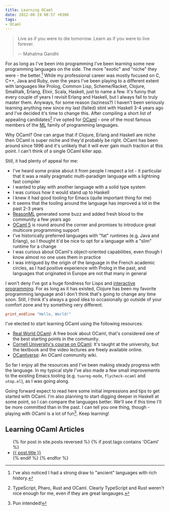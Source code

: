 ```yaml
---
title: Learning OCaml
date: 2022-08-19 08:57 +0300
tags:
- OCaml
---
```


> Live as if you were to die tomorrow. Learn as if you were to live forever.
>
> -- Mahatma Gandhi

For as long as I've been into programming I've been learning some new
programming languages on the side. The more "exotic" and "niche" they were - the
better.[^1] While my professional career was mostly focused on C, C++, Java and
Ruby, over the years I've been playing to a different extent with languages like
Prolog, Common Lisp, Scheme/Racket, Clojure, Smalltalk, Erlang, Elixir, Scala,
Haskell, just to name a few. It's funny that every couple of years I revisit
Erlang and Haskell, but I always fail to truly master them. Anyways, for some
reason (laziness?) I haven't been seriously learning anything new since my last
(failed) stint with Haskell 3-4 years ago and I've decided it's time to change
this. After compiling a short list of appealing candidates[^2] I've opted for
[OCaml](https://ocaml.org) - one of the most famous members of the [ML](https://en.wikipedia.org/wiki/ML_(programming_language)) family of programming languages.

Why OCaml? One can argue that if Clojure, Erlang and Haskell are niche then OCaml is super niche and they'd probably be right. OCaml has been around since 1996 and it's unlikely that it will ever gain much traction at this point. I can't think of a single OCaml killer app.

Still, it had plenty of appeal for me:

- I've heard some praise about it from people I respect a lot - it particular that it was a really pragmatic multi-paradigm language with a lightning fast compiler
- I wanted to play with another language with a solid type system
- I was curious how it would stand up to Haskell
- I knew it had good tooling for Emacs (quite important thing for me)
- It seems that the tooling around the language has improved a lot in the past 2-3 years
- [ReasonML](https://reasonml.github.io/) generated some buzz and added fresh blood to the community a few years ago
- [OCaml 5](https://discuss.ocaml.org/t/the-road-to-ocaml-5-0/8584) is round around the corner and promises to introduce great multicore programming support
- I've historically preferred languages with "fat" runtimes (e.g. Java and Erlang), so I thought it'd be nice to opt for a language with a "slim" runtime for a change
- I was curious about OCaml's object-oriented capabilities, even though I know almost no one uses them in practice
- I was intrigued by the origin of the language in the French academic circles, as I had positive experience with Prolog in the past, and languages that originated in Europe are not that many in general

I won't deny I've got a huge fondness for Lisps and [interactive
programming](https://docs.cider.mx/cider/usage/interactive_programming.html). For
as long as it has existed, Clojure has been my favorite programming language and
I don't think that's going to change any time soon. Still, I think it's always a
good idea to occasionally go outside of your comfort zone and try something very
different.

``` ocaml
print_endline "Hello, World!"
```

I've elected to start learning OCaml using the following resources:

- [Real World OCaml](https://dev.realworldocaml.org/): A free book about OCaml, that's considered one of the best starting points in the community.
- [Cornell University's course on OCaml](https://cs3110.github.io/textbook/cover.html): It's taught at the university, but the textbook and the video lectures are freely available online.
- [OCamlverse](https://ocamlverse.github.io/): An OCaml community wiki.

So far I enjoy all the resources and I've been making steady progress with the language. In my typical style I've also made a few small improvements to the existing Emacs tooling (e.g. `tuareg-mode`, `flycheck-ocaml` and `utop.el`), as I was going along.

Going forward expect to read here some initial impressions and tips to get
started with OCaml. I'm also planning to start digging deeper in Haskell at some
point, so I can compare the languages better. We'll see if this time I'll be
more committed than in the past. I can tell you one thing, though - playing with
OCaml is a lot of fun[^3]. Keep learning!

## Learning OCaml Articles

<ul>
{% for post in site.posts reversed %}
  {% if post.tags contains 'OCaml' %}
    <li><a href="{{ post.url }}">{{ post.title }}</a></li>
  {% endif %}  <!-- tags if -->
{% endfor %} <!-- posts for -->
</ul>


[^1]: I've also noticed I had a strong draw to "ancient" languages with rich history.
[^2]: TypeScript, Pharo, Rust and OCaml. Clearly TypeScript and Rust weren't nice enough for me, even if they are great langauges.
[^3]: Pun intended!
